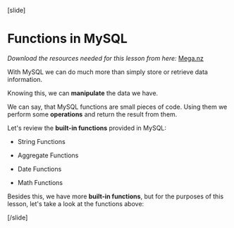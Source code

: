 [slide]

# Functions in MySQL

*Download the resources needed for this lesson from here:* [Mega.nz](https://mega.nz/file/vcQiQZzT#sMm1P_74urMujZK-3cm1BA1lCMuOnEKdgqAlJpux8ws)

With MySQL we can do much more than simply store or retrieve data information.

Knowing this, we can **manipulate** the data we have.

We can say, that MySQL functions are small pieces of code. Using them we perform some **operations** and return the result from them.

Let's review the **built-in functions** provided in MySQL:

- String Functions

- Aggregate Functions

- Date Functions

- Math Functions

Besides this, we have more **built-in functions**, but for the purposes of this lesson, let's take a look at the functions above:



[/slide]

